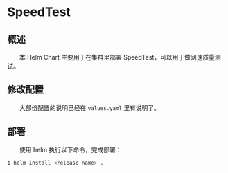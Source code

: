 # SpeedTest
## 概述
&emsp;&emsp;本 Helm Chart 主要用于在集群里部署 SpeedTest，可以用于做网速质量测试。

## 修改配置
&emsp;&emsp;大部份配置的说明已经在 `values.yaml` 里有说明了。

## 部署
&emsp;&emsp;使用 helm 执行以下命令，完成部署：

```bash
$ helm install <release-name> .
```